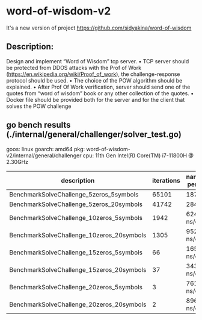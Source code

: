 # word-of-wisdom-v2

It's a new version of project https://github.com/sidyakina/word-of-wisdom

## Description: 
Design and implement “Word of Wisdom” tcp server.
• TCP server should be protected from DDOS attacks with the Prof of Work (https://en.wikipedia.org/wiki/Proof_of_work), the challenge-response protocol should be used.
• The choice of the POW algorithm should be explained.
• After Prof Of Work verification, server should send one of the quotes from “word of wisdom” book or any other collection of the quotes.
• Docker file should be provided both for the server and for the client that solves the POW challenge

## go bench results (./internal/general/challenger/solver_test.go)
goos: linux
goarch: amd64
pkg: word-of-wisdom-v2/internal/general/challenger
cpu: 11th Gen Intel(R) Core(TM) i7-11800H @ 2.30GHz

| description                               | iterations | nanoseconds per operaion | 
| ------------------------------------------ | --- | ------------------- |  
|  BenchmarkSolveChallenge_5zeros_5symbols  |       	   65101 | 	     18755 ns/op | 
|  BenchmarkSolveChallenge_5zeros_20symbols |      	   41742 | 	     28401 ns/op | 
|  BenchmarkSolveChallenge_10zeros_5symbols |      	    1942 | 	    624274 ns/op | 
|  BenchmarkSolveChallenge_10zeros_20symbols |     	    1305 | 	    952450 ns/op | 
|  BenchmarkSolveChallenge_15zeros_5symbols |      	      66 | 	  16534175 ns/op | 
|  BenchmarkSolveChallenge_15zeros_20symbols |     	      37 | 	  34304761 ns/op | 
|  BenchmarkSolveChallenge_20zeros_5symbols |      	       3 | 	 761173731 ns/op | 
|  BenchmarkSolveChallenge_20zeros_20symbols |     	       2 | 	 896642020 ns/op | 

